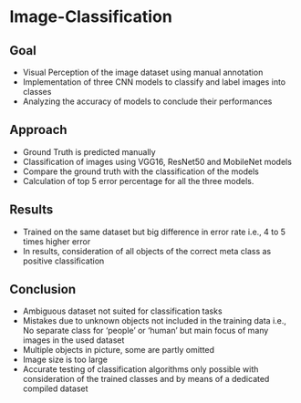 # Image-Classification

## Goal

  - Visual Perception of the image dataset using manual
  annotation
  - Implementation of three CNN models to classify and
  label images into classes
  - Analyzing the accuracy of models to conclude their
  performances
  
## Approach

  - Ground Truth is predicted manually
  - Classification of images using VGG16, ResNet50
and MobileNet models
  - Compare the ground truth with the classification of
the models
  - Calculation of top 5 error percentage for all the
three models.

## Results

  - Trained on the same dataset but big difference in
error rate i.e., 4 to 5 times higher error
  - In results, consideration of all objects of the correct
meta class as positive classification

## Conclusion

  - Ambiguous dataset not suited for classification tasks
  - Mistakes due to unknown objects not included in the
training data i.e., No separate class for ‘people’ or ‘human’ but
main focus of many images in the used dataset
  - Multiple objects in picture, some are partly omitted
  - Image size is too large
  - Accurate testing of classification algorithms only
possible with consideration of the trained classes and
by means of a dedicated compiled dataset

